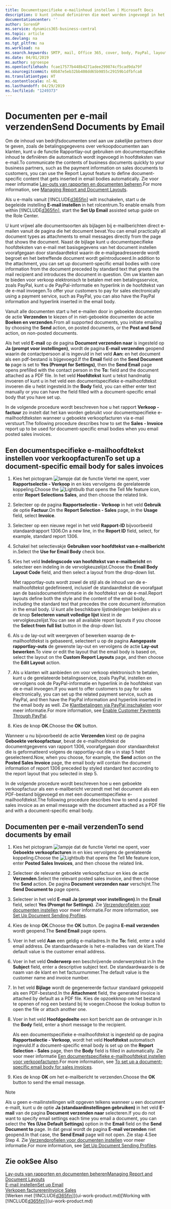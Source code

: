 ```yaml
---
title: Documentspecifieke e-mailinhoud instellen | Microsoft Docs
description: U kunt inhoud definiëren die moet worden ingevoegd in het hoofdgedeelte van een e-mailbericht, bijvoorbeeld een PayPal-koppeling. U kunt ook documenten koppelen aan e-mailberichten.
documentationcenter: ''
author: SorenGP
ms.service: dynamics365-business-central
ms.topic: article
ms.devlang: na
ms.tgt_pltfrm: na
ms.workload: na
ms.search.keywords: SMTP, mail, Office 365, cover, body, PayPal, layout
ms.date: 04/01/2019
ms.author: sgroespe
ms.openlocfilehash: fcae17577b448b4271adee299874cf5cad9da79f
ms.sourcegitcommit: 60b87e5eb32bb408dd65b9855c29159b1dfbfca8
ms.translationtype: HT
ms.contentlocale: nl-NL
ms.lasthandoff: 04/29/2019
ms.locfileid: "1249373"
---
```

# <a name="send-documents-by-email"></a><span data-ttu-id="08eb6-104">Documenten per e-mail verzenden</span><span class="sxs-lookup"><span data-stu-id="08eb6-104">Send Documents by Email</span></span>
<span data-ttu-id="08eb6-105">Om de inhoud van bedrijfsdocumenten snel aan uw zakelijke partners door te geven, zoals de betalingsgegevens over verkoopdocumenten aan klanten, kunt u de functie Rapportlay-out gebruiken om documentspecifieke inhoud te definiëren die automatisch wordt ingevoegd in hoofdteksten van e-mail.</span><span class="sxs-lookup"><span data-stu-id="08eb6-105">To communicate the contents of business documents quickly to your business partners, such as the payment information on sales documents to customers, you can use the Report Layout feature to define document-specific content that gets inserted in email bodies automatically.</span></span> <span data-ttu-id="08eb6-106">Zie voor meer informatie [Lay-outs van rapporten en documenten beheren](ui-manage-report-layouts.md).</span><span class="sxs-lookup"><span data-stu-id="08eb6-106">For more information, see [Managing Report and Document Layouts](ui-manage-report-layouts.md).</span></span>

<span data-ttu-id="08eb6-107">Als u e-mails vanuit [!INCLUDE[d365fin](includes/d365fin_md.md)] wilt inschakelen, start u de begeleide instelling **E-mail instellen** in het rolcentrum.</span><span class="sxs-lookup"><span data-stu-id="08eb6-107">To enable emails from within [!INCLUDE[d365fin](includes/d365fin_md.md)], start the **Set Up Email** assisted setup guide on the Role Center.</span></span>

<span data-ttu-id="08eb6-108">U kunt vrijwel alle documentsoorten als bijlagen bij e-mailberichten direct e-mailen vanuit de pagina die het document bevat.</span><span class="sxs-lookup"><span data-stu-id="08eb6-108">You can email practically all document types as attachments to email messages directly from the page that shows the document.</span></span> <span data-ttu-id="08eb6-109">Naast de bijlage kunt u documentspecifieke hoofdteksten van e-mail met basisgegevens van het document instellen voorafgegaan door standaardtekst waarin de e-mailgeadresseerde wordt begroet en het betreffende document wordt geïntroduceerd.</span><span class="sxs-lookup"><span data-stu-id="08eb6-109">In addition to the attachment, you can set up document-specific email bodies with core information from the document preceded by standard text that greets the mail recipient and introduces the document in question.</span></span> <span data-ttu-id="08eb6-110">Om uw klanten aan te bieden voor verkoop elektronisch te betalen met een betalingsservice, zoals PayPal, kunt u de PayPal-informatie en hyperlink in de hoofdtekst van de e-mail invoegen.</span><span class="sxs-lookup"><span data-stu-id="08eb6-110">To offer your customers to pay for sales electronically using a payment service, such as PayPal, you can also have the PayPal information and hyperlink inserted in the email body.</span></span>

<span data-ttu-id="08eb6-111">Vanuit alle documenten start u het e-mailen door in geboekte documenten de actie **Verzenden** te kiezen of in niet-geboekte documenten de actie **Boeken en verzenden**.</span><span class="sxs-lookup"><span data-stu-id="08eb6-111">From all supported documents, you initiate emailing by choosing the **Send** action, on posted documents, or the **Post and Send** action, on non-posted documents.</span></span>

<span data-ttu-id="08eb6-112">Als het veld **E-mail** op de pagina **Document verzenden naar** is ingesteld op **Ja (prompt voor instellingen)**, wordt de pagina **E-mail verzenden** geopend waarin de contactpersoon al is ingevuld in het veld **Aan:** en het document als een pdf-bestand is bijgevoegd.</span><span class="sxs-lookup"><span data-stu-id="08eb6-112">If the **Email** field on the **Send Document to** page is set to **Yes (Prompt for Settings)**, then the **Send Email** page opens prefilled with the contact person in the **To:** field and the document attached as a PDF file.</span></span> <span data-ttu-id="08eb6-113">In het veld **Hoofdtekst** kunt u tekst handmatig invoeren of kunt u in het veld een documentspecifieke e-mailhoofdtekst invoeren die u hebt ingesteld.</span><span class="sxs-lookup"><span data-stu-id="08eb6-113">In the **Body** field, you can either enter text manually or you can have the field filled with a document-specific email body that you have set up.</span></span>

<span data-ttu-id="08eb6-114">In de volgende procedure wordt beschreven hoe u het rapport **Verkoop - factuur** zo instelt dat het kan worden gebruikt voor documentspecifieke e-mailhoofdteksten wanneer u geboekte verkoopfacturen via e-mail verstuurt.</span><span class="sxs-lookup"><span data-stu-id="08eb6-114">The following procedure describes how to set the **Sales - Invoice** report up to be used for document-specific email bodies when you email posted sales invoices.</span></span>

## <a name="to-set-up-a-document-specific-email-body-for-sales-invoices"></a><span data-ttu-id="08eb6-115">Een documentspecifieke e-mailhoofdtekst instellen voor verkoopfacturen</span><span class="sxs-lookup"><span data-stu-id="08eb6-115">To set up a document-specific email body for sales invoices</span></span>
1. <span data-ttu-id="08eb6-116">Kies het pictogram ![lampje dat de functie Vertel me opent](media/ui-search/search_small.png "Vertel me wat u wilt doen"), voer **Rapportselectie - Verkoop** in en kies vervolgens de gerelateerde koppeling.</span><span class="sxs-lookup"><span data-stu-id="08eb6-116">Choose the ![Lightbulb that opens the Tell Me feature](media/ui-search/search_small.png "Tell me what you want to do") icon, enter **Report Selections Sales**, and then choose the related link.</span></span>
2. <span data-ttu-id="08eb6-117">Selecteer op de pagina **Rapportselectie - Verkoop** in het veld **Gebruik** de optie **Factuur**.</span><span class="sxs-lookup"><span data-stu-id="08eb6-117">On the **Report Selection - Sales** page, in the **Usage** field, select **Invoice**.</span></span>
3. <span data-ttu-id="08eb6-118">Selecteer op een nieuwe regel in het veld **Rapport-ID** bijvoorbeeld standaardrapport 1306.</span><span class="sxs-lookup"><span data-stu-id="08eb6-118">On a new line, in the **Report ID** field, select, for example, standard report 1306.</span></span>
4. <span data-ttu-id="08eb6-119">Schakel het selectievakje **Gebruiken voor hoofdtekst van e-mailbericht** in.</span><span class="sxs-lookup"><span data-stu-id="08eb6-119">Select the **Use for Email Body** check box.</span></span>
5. <span data-ttu-id="08eb6-120">Kies het veld **Indelingscode van hoofdtekst van e-mailbericht** en selecteer een indeling in de vervolgkeuzelijst.</span><span class="sxs-lookup"><span data-stu-id="08eb6-120">Choose the **Email Body Layout Code** field, and then select a layout from the drop-down list.</span></span>

    <span data-ttu-id="08eb6-121">Met rapportlay-outs wordt zowel de stijl als de inhoud van de e-mailhoofdtekst gedefinieerd, inclusief de standaardtekst die voorafgaat aan de basisdocumentinformatie in de hoofdtekst van de e-mail.</span><span class="sxs-lookup"><span data-stu-id="08eb6-121">Report layouts define both the style and the content of the email body, including the standard text that precedes the core document information in the email body.</span></span> <span data-ttu-id="08eb6-122">U kunt alle beschikbare lijstindelingen bekijken als u de knop **Selecteren vanuit volledige lijst** kiest in de vervolgkeuzelijst.</span><span class="sxs-lookup"><span data-stu-id="08eb6-122">You can see all available report layouts if you choose the **Select from full list** button in the drop-down list.</span></span>
6. <span data-ttu-id="08eb6-123">Als u de lay-out wilt weergeven of bewerken waarop de e-mailhoofdtekst is gebaseerd, selecteert u op de pagina **Aangepaste rapportlay-outs** de gewenste lay-out en vervolgens de actie **Lay-out bewerken**.</span><span class="sxs-lookup"><span data-stu-id="08eb6-123">To view or edit the layout that the email body is based on, select the layout on the **Custom Report Layouts** page, and then choose the **Edit Layout** action.</span></span>
7. <span data-ttu-id="08eb6-124">Als u klanten wilt aanbieden om voor verkoop elektronisch te betalen, kunt u de gerelateerde betalingsservice, zoals PayPal, instellen en vervolgens ook de PayPal-informatie en hyperlink in de hoofdtekst van de e-mail invoegen.</span><span class="sxs-lookup"><span data-stu-id="08eb6-124">If you want to offer customers to pay for sales electronically, you can set up the related payment service, such as PayPal, and then have the PayPal information and hyperlink inserted in the email body as well.</span></span> <span data-ttu-id="08eb6-125">Zie [Klantbetalingen via PayPal inschakelen](sales-how-enable-payment-service-extensions.md) voor meer informatie.</span><span class="sxs-lookup"><span data-stu-id="08eb6-125">For more information, see [Enable Customer Payments Through PayPal](sales-how-enable-payment-service-extensions.md).</span></span>
8. <span data-ttu-id="08eb6-126">Kies de knop **OK**.</span><span class="sxs-lookup"><span data-stu-id="08eb6-126">Choose the **OK** button.</span></span>

<span data-ttu-id="08eb6-127">Wanneer u nu bijvoorbeeld de actie **Verzenden** kiest op de pagina **Geboekte verkoopfactuur**, bevat de e-mailhoofdtekst de documentgegevens van rapport 1306, voorafgegaan door standaardtekst die is geformatteerd volgens de rapportlay-out die u in stap 5 hebt geselecteerd.</span><span class="sxs-lookup"><span data-stu-id="08eb6-127">Now, when you choose, for example, the **Send** action on the **Posted Sales Invoice** page, the email body will contain the document information of report 1306 preceded by styled standard text according to the report layout that you selected in step 5.</span></span>

<span data-ttu-id="08eb6-128">In de volgende procedure wordt beschreven hoe u een geboekte verkoopfactuur als een e-mailbericht verzendt met het document als een PDF-bestand bijgevoegd en met een documentspecifieke e-mailhoofdtekst.</span><span class="sxs-lookup"><span data-stu-id="08eb6-128">The following procedure describes how to send a posted sales invoice as an email message with the document attached as a PDF file and with a document-specific email body.</span></span>

## <a name="to-send-documents-by-email"></a><span data-ttu-id="08eb6-129">Documenten per e-mail verzenden</span><span class="sxs-lookup"><span data-stu-id="08eb6-129">To send documents by email</span></span>
1. <span data-ttu-id="08eb6-130">Kies het pictogram ![lampje dat de functie Vertel me opent](media/ui-search/search_small.png "Vertel me wat u wilt doen"), voer **Geboekte verkoopfacturen** in en kies vervolgens de gerelateerde koppeling.</span><span class="sxs-lookup"><span data-stu-id="08eb6-130">Choose the ![Lightbulb that opens the Tell Me feature](media/ui-search/search_small.png "Tell me what you want to do") icon, enter **Posted Sales Invoices**, and then choose the related link.</span></span>
2. <span data-ttu-id="08eb6-131">Selecteer de relevante geboekte verkoopfactuur en kies de actie **Verzenden**.</span><span class="sxs-lookup"><span data-stu-id="08eb6-131">Select the relevant posted sales invoice, and then choose the **Send** action.</span></span> <span data-ttu-id="08eb6-132">De pagina **Document verzenden naar** verschijnt.</span><span class="sxs-lookup"><span data-stu-id="08eb6-132">The **Send Document to** page opens.</span></span>
3. <span data-ttu-id="08eb6-133">Selecteer in het veld **E-mail** **Ja (prompt voor instellingen)**.</span><span class="sxs-lookup"><span data-stu-id="08eb6-133">In the **Email** field, select **Yes (Prompt for Settings)**.</span></span> <span data-ttu-id="08eb6-134">Zie [Verzendprofielen voor documenten instellen](sales-how-setup-document-send-profiles.md) voor meer informatie.</span><span class="sxs-lookup"><span data-stu-id="08eb6-134">For more information, see [Set Up Document Sending Profiles](sales-how-setup-document-send-profiles.md).</span></span>
4. <span data-ttu-id="08eb6-135">Kies de knop **OK**.</span><span class="sxs-lookup"><span data-stu-id="08eb6-135">Choose the **OK** button.</span></span> <span data-ttu-id="08eb6-136">De pagina **E-mail verzenden** wordt geopend.</span><span class="sxs-lookup"><span data-stu-id="08eb6-136">The **Send Email** page opens.</span></span>
5. <span data-ttu-id="08eb6-137">Voer in het veld **Aan** een geldig e-mailadres.</span><span class="sxs-lookup"><span data-stu-id="08eb6-137">In the **To:** field, enter a valid email address.</span></span> <span data-ttu-id="08eb6-138">De standaardwaarde is het e-mailadres van de klant.</span><span class="sxs-lookup"><span data-stu-id="08eb6-138">The default value is the customer email address.</span></span>
6. <span data-ttu-id="08eb6-139">Voer in het veld **Onderwerp** een beschrijvende onderwerptekst in.</span><span class="sxs-lookup"><span data-stu-id="08eb6-139">In the **Subject** field, enter a descriptive subject text.</span></span> <span data-ttu-id="08eb6-140">De standaardwaarde is de naam van de klant en het factuurnummer.</span><span class="sxs-lookup"><span data-stu-id="08eb6-140">The default value is the customer name and invoice number.</span></span>
7. <span data-ttu-id="08eb6-141">In het veld **Bijlage** wordt de gegenereerde factuur standaard gekoppeld als een PDF-bestand.</span><span class="sxs-lookup"><span data-stu-id="08eb6-141">In the **Attachment** field, the generated invoice is attached by default as a PDF file.</span></span> <span data-ttu-id="08eb6-142">Kies de opzoekknop om het bestand te openen of nog een bestand bij te voegen.</span><span class="sxs-lookup"><span data-stu-id="08eb6-142">Choose the lookup button to open the file or attach another one.</span></span>
8. <span data-ttu-id="08eb6-143">Voer in het veld **Hoofdgedeelte** een kort bericht aan de ontvanger in.</span><span class="sxs-lookup"><span data-stu-id="08eb6-143">In the **Body** field, enter a short message to the recipient.</span></span>

    <span data-ttu-id="08eb6-144">Als een documentspecifieke e-mailhoofdtekst is ingesteld op de pagina **Rapportselectie - Verkoop**, wordt het veld **Hoofdtekst** automatisch ingevuld.</span><span class="sxs-lookup"><span data-stu-id="08eb6-144">If a document-specific email body is set up on the **Report Selection - Sales** page, then the **Body** field is filled in automatically.</span></span> <span data-ttu-id="08eb6-145">Zie voor meer informatie [Een documentspecifieke e-mailhoofdtekst instellen voor verkoopfacturen](ui-how-send-documents-email.md#to-set-up-a-document-specific-email-body-for-sales-invoices).</span><span class="sxs-lookup"><span data-stu-id="08eb6-145">For more information, see [To set up a document-specific email body for sales invoices](ui-how-send-documents-email.md#to-set-up-a-document-specific-email-body-for-sales-invoices).</span></span>
9. <span data-ttu-id="08eb6-146">Kies de knop **OK** om het e-mailbericht te verzenden.</span><span class="sxs-lookup"><span data-stu-id="08eb6-146">Choose the **OK** button to send the email message.</span></span>

> [!NOTE]  
>   <span data-ttu-id="08eb6-147">Als u geen e-mailinstellingen wilt opgeven telkens wanneer u een document e-mailt, kunt u de optie **Ja (standaardinstellingen gebruiken)** in het veld **E-mail** van de pagina **Document verzenden naar** selecteren.</span><span class="sxs-lookup"><span data-stu-id="08eb6-147">If you do not want to specify email settings each time you email a document, you can select the **Yes (Use Default Settings)** option in the **Email** field on the **Send Document to** page.</span></span> <span data-ttu-id="08eb6-148">In dat geval wordt de pagina **E-mail verzenden** niet geopend.</span><span class="sxs-lookup"><span data-stu-id="08eb6-148">In that case, the **Send Email** page will not open.</span></span> <span data-ttu-id="08eb6-149">Zie stap 4.</span><span class="sxs-lookup"><span data-stu-id="08eb6-149">See Step 4.</span></span> <span data-ttu-id="08eb6-150">Zie [Verzendprofielen voor documenten instellen](sales-how-setup-document-send-profiles.md) voor meer informatie.</span><span class="sxs-lookup"><span data-stu-id="08eb6-150">For more information, see [Set Up Document Sending Profiles](sales-how-setup-document-send-profiles.md).</span></span>

## <a name="see-also"></a><span data-ttu-id="08eb6-151">Zie ook</span><span class="sxs-lookup"><span data-stu-id="08eb6-151">See Also</span></span>
[<span data-ttu-id="08eb6-152">Lay-outs van rapporten en documenten beheren</span><span class="sxs-lookup"><span data-stu-id="08eb6-152">Managing Report and Document Layouts</span></span>](ui-manage-report-layouts.md)  
[<span data-ttu-id="08eb6-153">E-mail instellen</span><span class="sxs-lookup"><span data-stu-id="08eb6-153">Set up Email</span></span>](admin-how-setup-email.md)  
[<span data-ttu-id="08eb6-154">Verkopen factureren</span><span class="sxs-lookup"><span data-stu-id="08eb6-154">Invoice Sales</span></span>](sales-how-invoice-sales.md)  
<span data-ttu-id="08eb6-155">[Werken met [!INCLUDE[d365fin](includes/d365fin_md.md)]](ui-work-product.md)</span><span class="sxs-lookup"><span data-stu-id="08eb6-155">[Working with [!INCLUDE[d365fin](includes/d365fin_md.md)]](ui-work-product.md)</span></span>
